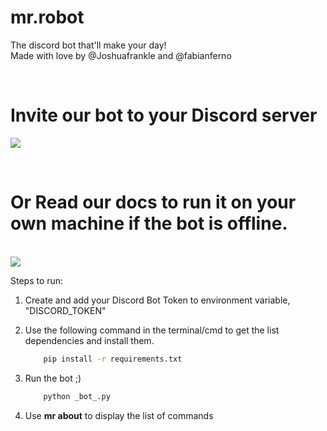 # mr.robot


The discord bot that'll make your day!<br/>
Made with love by @Joshuafrankle and @fabianferno

<br />

# Invite our bot to your Discord server

<a href="https://discord.com/api/oauth2/authorize?client_id=727059984986406912&permissions=0&scope=bot"> <img src="https://media2.giphy.com/media/egALOqi5NrD708rAvK/giphy.gif?cid=ecf05e47ec39038c292b21903c7788e260b6aefa339e49ea&rid=giphy.gif"/></a> 

<br>

# Or Read our docs to run it on your own machine if the bot is offline.

<br/>
<img src="https://media3.giphy.com/media/6pcaPznuZBtL2/giphy.gif">


Steps to run:

1. Create and add your Discord Bot Token to environment variable, "DISCORD_TOKEN"
   
2. Use the following command in the terminal/cmd to get the list dependencies and install them.
    ```cmd
        pip install -r requirements.txt
    ```
3. Run the bot ;)
    ```py 
        python _bot_.py
    ```
4. Use <b>mr about</b> to display the list of commands
